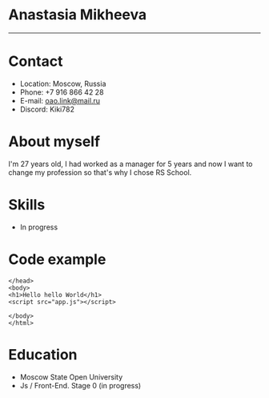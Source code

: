 # **Anastasia Mikheeva**
---
# Contact
* Location: Moscow, Russia
* Phone: +7 916 866 42 28
* E-mail: oao.link@mail.ru
* Discord: Kiki782
# About myself

I'm 27 years old, I had worked as a manager for 5 years and now I want to change my profession so that's why I chose RS School.
# Skills
* In progress
# Code example
```
</head>
<body>
<h1>Hello hello World</h1>
<script src="app.js"></script>

</body>
</html>
```
# Education
* Moscow State Open University
* Js / Front-End. Stage 0 (in progress)


